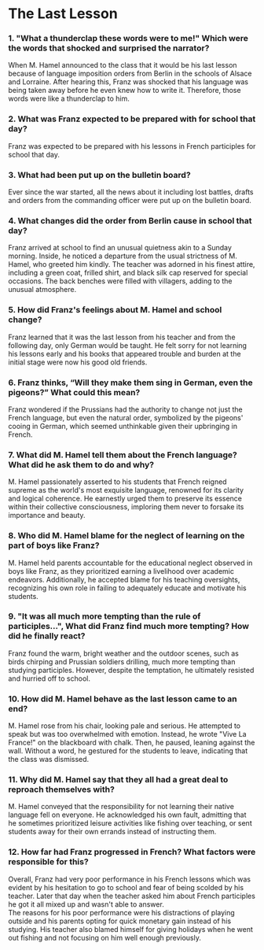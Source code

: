 # The Last Lesson 

### 1. "What a thunderclap these words were to me!" Which were the words that shocked and surprised the narrator?

When M. Hamel announced to the class that it would be his last lesson because of language imposition orders from Berlin in the schools of Alsace and Lorraine. After hearing this, Franz was shocked that his language was being taken away before he even knew how to write it. Therefore, those words were like a thunderclap to him. 

### 2. What was Franz expected to be prepared with for school that day? 

Franz was expected to be prepared with his lessons in French participles for school that day.

### 3. What had been put up on the bulletin board?

Ever since the war started, all the news about it including lost battles, drafts and orders from the commanding officer were put up on the bulletin board.

### 4. What changes did the order from Berlin cause in school that day? 

Franz arrived at school to find an unusual quietness akin to a Sunday morning. Inside, he noticed a departure from the usual strictness of M. Hamel, who greeted him kindly. The teacher was adorned in his finest attire, including a green coat, frilled shirt, and black silk cap reserved for special occasions. The back benches were filled with villagers, adding to the unusual atmosphere. 

### 5. How did Franz's feelings about M. Hamel and school change? 

Franz learned that it was the last lesson from his teacher and from the following day, only German would be taught. He felt sorry for not learning his lessons early and his books that appeared trouble and burden at the initial stage were now his good old friends. 

### 6. Franz thinks, “Will they make them sing in German, even the pigeons?” What could this mean?

Franz wondered if the Prussians had the authority to change not just the French language, but even the natural order, symbolized by the pigeons' cooing in German, which seemed unthinkable given their upbringing in French.

### 7. What did M. Hamel tell them about the French language? What did he ask them to do and why? 

M. Hamel passionately asserted to his students that French reigned supreme as the world's most exquisite language, renowned for its clarity and logical coherence. He earnestly urged them to preserve its essence within their collective consciousness, imploring them never to forsake its importance and beauty.

### 8. Who did M. Hamel blame for the neglect of learning on the part of boys like Franz? 

M. Hamel held parents accountable for the educational neglect observed in boys like Franz, as they prioritized earning a livelihood over academic endeavors. Additionally, he accepted blame for his teaching oversights, recognizing his own role in failing to adequately educate and motivate his students.

### 9. "It was all much more tempting than the rule of participles...", What did Franz find much more tempting? How did he finally react? 

Franz found the warm, bright weather and the outdoor scenes, such as birds chirping and Prussian soldiers drilling, much more tempting than studying participles. However, despite the temptation, he ultimately resisted and hurried off to school.

### 10. How did M. Hamel behave as the last lesson came to an end? 

M. Hamel rose from his chair, looking pale and serious. He attempted to speak but was too overwhelmed with emotion. Instead, he wrote "Vive La France!" on the blackboard with chalk. Then, he paused, leaning against the wall. Without a word, he gestured for the students to leave, indicating that the class was dismissed.

### 11. Why did M. Hamel say that they all had a great deal to reproach themselves with? 

M. Hamel conveyed that the responsibility for not learning their native language fell on everyone. He acknowledged his own fault, admitting that he sometimes prioritized leisure activities like fishing over teaching, or sent students away for their own errands instead of instructing them.

### 12. How far had Franz progressed in French?  What factors were responsible for this? 

Overall, Franz had very poor performance in his French lessons which was evident by his hesitation to go to school and fear of being scolded by his teacher. Later that day when the teacher asked him about French participles he got it all mixed up and wasn't able to answer.  
The reasons for his poor performance were his distractions of playing outside and his parents opting for quick monetary gain instead of his studying. His teacher also blamed himself for giving holidays when he went out fishing and not focusing on him well enough previously. 